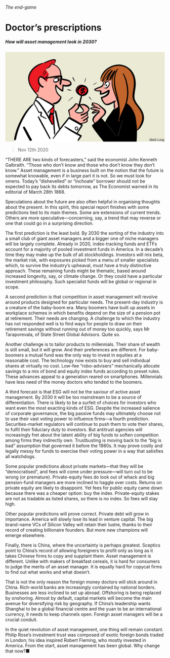 ###### The end-game

# Doctor’s prescriptions 

##### How will asset management look in 2030? 

![image](images/20201114_SRD008_0.jpg) 

> Nov 12th 2020 

“THERE ARE two kinds of forecasters,” said the economist John Kenneth Galbraith. “Those who don’t know and those who don’t know they don’t know.” Asset management is a business built on the notion that the future is somewhat knowable, even if in large part it is not. So we must look for omens. Today’s “dishevelled” or “inchoate” borrower should not be expected to pay back its debts tomorrow, as The Economist warned in its editorial of March 28th 1868.

Speculations about the future are also often helpful in organising thoughts about the present. In this spirit, this special report finishes with some predictions tied to its main themes. Some are extensions of current trends. Others are more speculative—concerning, say, a trend that may reverse or one that could go in a surprising direction.


The first prediction is the least bold. By 2030 the sorting of the industry into a small club of giant asset managers and a bigger one of niche managers will be largely complete. Already in 2020, index-tracking funds and ETFs account for a majority of pooled investment funds in America. In a decade’s time they may make up the bulk of all stockholdings. Investors will mix beta, the market risk, with exposures picked from a menu of smaller specialists which, to survive the industry’s upheaval, must have a truly distinctive approach. These remaining funds might be thematic, based around increased longevity, say, or climate change. Or they could have a particular investment philosophy. Such specialist funds will be global or regional in scope.

A second prediction is that competition in asset management will revolve around products designed for particular needs. The present-day industry is a creature of the baby-boom era. Many boomers have built up assets in workplace schemes in which benefits depend on the size of a pension pot at retirement. Their needs are changing. A challenge to which the industry has not responded well is to find ways for people to draw on their retirement savings without running out of money too quickly, says Mr Taraporevala, of State Street Global Advisors. Quite so.

Another challenge is to tailor products to millennials. Their share of wealth is still small, but it will grow. And their preferences are different. For baby-boomers a mutual fund was the only way to invest in equities at a reasonable cost. The technology now exists to buy and sell individual shares at virtually no cost. Low-fee “robo-advisers” mechanically allocate savings to a mix of bond and equity index funds according to preset rules. These advances appeal to a generation reared on smartphones. Millennials have less need of the money doctors who tended to the boomers.

A third forecast is that ESG will not be the saviour of active asset management. By 2030 it will be too mainstream to be a source of differentiation. There is likely to be a surfeit of choices for investors who want even the most exacting kinds of ESG. Despite the increased salience of corporate governance, the big passive funds may ultimately choose not to use their vast voting power to influence firms—a fourth prediction. Securities-market regulators will continue to push them to vote their shares, to fulfil their fiduciary duty to investors. But antitrust agencies will increasingly fret about the latent ability of big funds to soften competition among firms they indirectly own. Trustbusting is moving back to the “big is bad” assumption that governed it before the 1980s. It may prove costly and legally messy for funds to exercise their voting power in a way that satisfies all watchdogs.

Some popular predictions about private markets—that they will be “democratised”, and fees will come under pressure—will turn out to be wrong (or premature). Private-equity fees do look out of whack and big pension-fund managers are more inclined to haggle over costs. Returns on private equity are likely to disappoint. Yet fees for public equity came down because there was a cheaper option: buy the index. Private-equity stakes are not as tradable as listed shares, so there is no index. So fees will stay high.

Other popular predictions will prove correct. Private debt will grow in importance. America will slowly lose its lead in venture capital. The big brand-name VCs of Silicon Valley will retain their lustre, thanks to their record of creating billionaire founders. But more new champions will emerge elsewhere.

Finally, there is China, where the uncertainty is perhaps greatest. Sceptics point to China’s record of allowing foreigners to profit only as long as it takes Chinese firms to copy and supplant them. Asset management is different. Unlike with makers of breakfast cereals, it is hard for consumers to judge the merits of an asset manager. It is equally hard for copycat firms to find out what works and what doesn’t.

That is not the only reason the foreign money doctors will stick around in China. Rich-world banks are increasingly contained by national borders. Businesses are less inclined to set up abroad. Offshoring is being replaced by onshoring. Almost by default, capital markets will become the main avenue for diversifying risk by geography. If China’s leadership wants Shanghai to be a global financial centre and the yuan to be an international currency, it needs to keep channels open. Foreign asset managers will be a crucial conduit.

In the quiet revolution of asset management, one thing will remain constant. Philip Rose’s investment trust was composed of exotic foreign bonds traded in London; his idea inspired Robert Fleming, who mostly invested in America. From the start, asset management has been global. Why change that now?■

